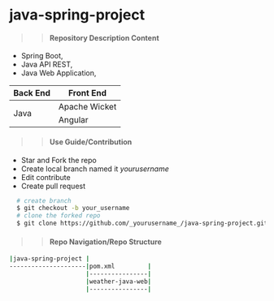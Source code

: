 # java-spring-project
>> #### Repository Description Content
  +  Spring Boot, 
  +  Java API REST, 
  +  Java Web Application, 
  <table>
  <thead>
    <th>Back End</th>
    <th> Front End</th>
  </thead>
  <tbody>
    <tr>
      <td rowspan="2">Java</td>
      <td>Apache Wicket</td>
    </tr>
    <tr>
      <td>Angular</td>
    </tr>
  </table>


>> #### Use Guide/Contribution
- Star and Fork the repo
- Create local branch named it <i>yourusername</i>
- Edit contribute
- Create pull request

```bash
  # create branch
  $ git checkout -b your_username
  # clone the forked repo
  $ git clone https://github.com/_yourusername_/java-spring-project.git
```


>> #### Repo Navigation/Repo Structure

```bash
|java-spring-project |
---------------------|pom.xml         |
                     |----------------|
                     |weather-java-web|
                     |----------------|
```                                      
   
